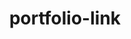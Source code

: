 ---
title: portfolio-link
redirect_to: https://mega.nz/file/yEs2gZjT#_TuUDmVyx_haiIN3AC3Z3yqpg_lwzxyRPfJgZyTtPGc

---